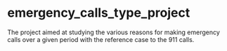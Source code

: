 # emergency_calls_type_project
The project aimed at studying the various reasons for making emergency calls over a given period with the reference case to the 911 calls. 

